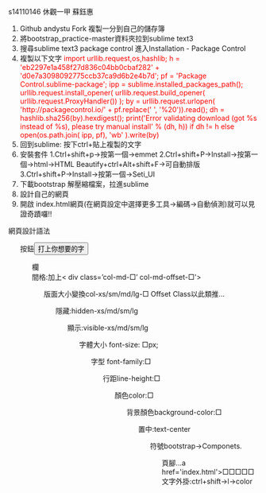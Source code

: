 s14110146 休觀一甲 蘇鈺惠
<OL>
<LI>Github andystu   Fork 複製一分到自己的儲存簿

<LI>將bootstrap_practice-master資料夾拉到sublime text3

<LI>搜尋sublime text3 package control  進入Installation - Package Control
<LI>複製以下文字
<font color="ff0000">import urllib.request,os,hashlib; h = 'eb2297e1a458f27d836c04bb0cbaf282' + 'd0e7a3098092775ccb37ca9d6b2e4b7d'; pf = 'Package Control.sublime-package'; ipp = sublime.installed_packages_path(); urllib.request.install_opener( urllib.request.build_opener( urllib.request.ProxyHandler()) ); by = urllib.request.urlopen( 'http://packagecontrol.io/' + pf.replace(' ', '%20')).read(); dh = hashlib.sha256(by).hexdigest(); print('Error validating download (got %s instead of %s), please try manual install' % (dh, h)) if dh != h else open(os.path.join( ipp, pf), 'wb' ).write(by)</font>	

<LI>回到sublime: 按下ctrl+貼上複製的文字
<LI>安裝套件 1.Ctrl+shift+p→按第一個→emmet
           2.Ctrl+shift+P→Install→按第一個→html→HTML Beautify+ctrl+Alt+shift+F→可自動排版
           3.Ctrl+shift+P→Install→按第一個→Seti_UI

<LI>下載bootstrap 解壓縮檔案，拉進sublime

<LI>設計自己的網頁

<LI>開啟 index.html網頁(在網頁設定中選擇更多工具&rarr;編碼&rarr;自動偵測)就可以見證奇蹟囉!!
</OL>
<DL>
<DT>網頁設計語法
<UL>按鈕<button type='button'>打上你想要的字</button>
<UL>欄<div class=’col-md-□’>
    間格:加上< div class=’col-md-□’ col-md-offset-□'>
<UL>版面大小變換col-xs/sm/md/lg-□ Offset Class以此類推…
<UL>隱藏:hidden-xs/md/sm/lg
<UL>顯示:visible-xs/md/sm/lg
<UL>字體大小 font-size: □px;
<UL>字型 font-family:□
<UL>行距line-height:□
<UL>顏色color:□
<UL>背景顏色background-color:□
<UL>置中:text-center
<UL>符號bootstrap→Componets.<i class='glyphicon____________'></i>
<UL>頁腳...a href='index.html'>□□□□□</a/li... 在ul後加上class='list-unstyled' 可去除點點
<UL>文字外掛:ctrl+shift→l→color
</UL>
</OL>



